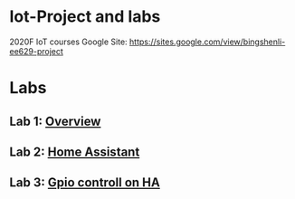 # Iot-Project and labs
2020F IoT courses
Google Site: https://sites.google.com/view/bingshenli-ee629-project
# Labs
## Lab 1: [Overview](https://github.com/Gry1995/Iot-Project/tree/master/Lesson01)
## Lab 2: [Home Assistant](https://github.com/Gry1995/Iot-Project/blob/master/Lab02/README.md)
## Lab 3: [Gpio controll on HA]()




